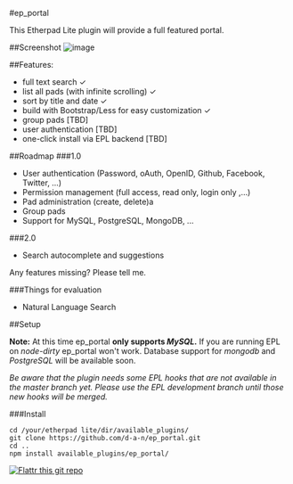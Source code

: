 #ep_portal

This Etherpad Lite plugin will provide a full featured portal.

##Screenshot
![image](https://raw.github.com/d-a-n/ep_portal/assets/images/screenshot.png)

##Features:

- full text search ✓
- list all pads (with infinite scrolling) ✓
- sort by title and date ✓
- build with Bootstrap/Less for easy customization ✓
- group pads [TBD]
- user authentication [TBD]
- one-click install via EPL backend [TBD]

##Roadmap
###1.0
- User authentication (Password, oAuth, OpenID, Github, Facebook, Twitter, …)
- Permission management (full access, read only, login only ,…)
- Pad administration (create, delete)a
- Group pads
- Support for MySQL, PostgreSQL, MongoDB, ...

###2.0
- Search autocomplete and suggestions

Any features missing? Please tell me.

###Things for evaluation
- Natural Language Search


##Setup

**Note:** At this time ep_portal **only supports *MySQL*.** If you are running EPL on *node-dirty* ep_portal won't work. Database support for *mongodb* and *PostgreSQL* will be available soon.

*Be aware that the plugin needs some EPL hooks that are not available in the master branch yet. Please use the EPL development branch until those new hooks will be merged.*

###Install

	cd /your/etherpad lite/dir/available_plugins/
	git clone https://github.com/d-a-n/ep_portal.git 
	cd ..
	npm install available_plugins/ep_portal/
	



[![Flattr this git repo](http://api.flattr.com/button/flattr-badge-large.png)](https://flattr.com/submit/auto?user_id=dans&url=https://github.com/d-a-n/ep_portal&title=ep_portal&language=&tags=github&category=software) 
	